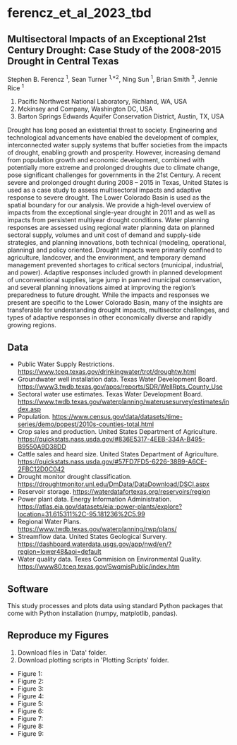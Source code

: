 # ferencz_et_al_2023_tbd

## Multisectoral Impacts of an Exceptional 21st Century Drought: Case Study of the 2008-2015 Drought in Central Texas
Stephen B. Ferencz <sup>1</sup>, Sean Turner <sup>1,*2</sup>, Ning Sun <sup>1</sup>, Brian Smith <sup>3</sup>, Jennie Rice <sup>1</sup> 
1. Pacific Northwest National Laboratory, Richland, WA, USA
2. Mckinsey and Company, Washington DC, USA
3. Barton Springs Edwards Aquifer Conservation District, Austin, TX, USA

Drought has long posed an existential threat to society. Engineering and technological advancements have enabled the development of complex, interconnected water supply systems that buffer societies from the impacts of drought, enabling growth and prosperity. However, increasing demand from population growth and economic development, combined with potentially more extreme and prolonged droughts due to climate change, pose significant challenges for governments in the 21st Century. A recent severe and prolonged drought during 2008 – 2015 in Texas, United States is used as a case study to assess multisectoral impacts and adaptive response to severe drought. The Lower Colorado Basin is used as the spatial boundary for our analysis. We provide a high-level overview of impacts from the exceptional single-year drought in 2011 and as well as impacts from persistent multiyear drought conditions. Water planning responses are assessed using regional water planning data on planned sectoral supply, volumes and unit cost of demand and supply-side strategies, and planning innovations, both technical (modeling, operational, planning) and policy oriented. Drought impacts were primarily confined to agriculture, landcover, and the environment, and temporary demand management prevented shortages to critical sectors (municipal, industrial, and power). Adaptive responses included growth in planned development of unconventional supplies, large jump in panned municipal conservation, and several planning innovations aimed at improving the region’s preparedness to future drought. While the impacts and responses we present are specific to the Lower Colorado Basin, many of the insights are transferable for understanding drought impacts, multisector challenges, and types of adaptive responses in other economically diverse and rapidly growing regions. 

## Data 
- Public Water Supply Restrictions. https://www.tceq.texas.gov/drinkingwater/trot/droughtw.html
- Groundwater well installation data. Texas Water Development Board. https://www3.twdb.texas.gov/apps/reports/SDR/WellRpts_County_Use
- Sectoral water use estimates. Texas Water Development Board. https://www.twdb.texas.gov/waterplanning/waterusesurvey/estimates/index.asp
- Population. https://www.census.gov/data/datasets/time-series/demo/popest/2010s-counties-total.html
- Crop sales and production. United States Department of Agriculture. https://quickstats.nass.usda.gov/#836E5317-4EEB-334A-B495-B9550A9D38DD
- Cattle sales and heard size. United States Department of Agriculture. https://quickstats.nass.usda.gov/#57FD7FD5-6226-38B9-A6CE-2FBC12D0C042
- Drought monitor drought classification. https://droughtmonitor.unl.edu/DmData/DataDownload/DSCI.aspx
- Reservoir storage. https://waterdatafortexas.org/reservoirs/region
- Power plant data. Energy Information Administration. https://atlas.eia.gov/datasets/eia::power-plants/explore?location=31.615311%2C-95.181236%2C5.99
- Regional Water Plans. https://www.twdb.texas.gov/waterplanning/rwp/plans/
- Streamflow data. United States Geological Survery. https://dashboard.waterdata.usgs.gov/app/nwd/en/?region=lower48&aoi=default
- Water quality data. Texes Commision on Environmental Quality. https://www80.tceq.texas.gov/SwqmisPublic/index.htm

## Software 
This study processes and plots data using standard Python packages that come with Python installation (numpy, matplotlib, pandas). 

## Reproduce my Figures 
1. Download files in 'Data' folder.
2. Download plotting scripts in 'Plotting Scripts' folder. 

- Figure 1:
- Figure 2:
- Figure 3:
- Figure 4:
- Figure 5:
- Figure 6:
- Figure 7:
- Figure 8:
- Figure 9: 



